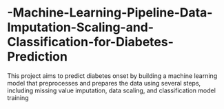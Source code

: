 # -Machine-Learning-Pipeline-Data-Imputation-Scaling-and-Classification-for-Diabetes-Prediction
This project aims to predict diabetes onset by building a machine learning model that preprocesses and prepares the data using several steps, including missing value imputation, data scaling, and classification model training
